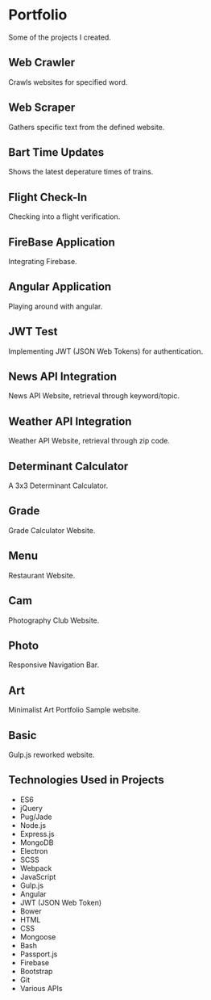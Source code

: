 # Portfolio
Some of the projects I created.

## Web Crawler
Crawls websites for specified word.

## Web Scraper
Gathers specific text from the defined website.

## Bart Time Updates
Shows the latest deperature times of trains.

## Flight Check-In
Checking into a flight verification. 

## FireBase Application
Integrating Firebase.

## Angular Application
Playing around with angular.

## JWT Test
Implementing JWT (JSON Web Tokens) for authentication.

## News API Integration
News API Website, retrieval through keyword/topic.

## Weather API Integration
Weather API Website, retrieval through zip code.

## Determinant Calculator
A 3x3 Determinant Calculator.

## Grade
Grade Calculator Website.

## Menu
Restaurant Website.

## Cam
Photography Club Website.

## Photo
Responsive Navigation Bar.

## Art
Minimalist Art Portfolio Sample website.

## Basic
Gulp.js reworked website.


## Technologies Used in Projects
* ES6
* jQuery
* Pug/Jade
* Node.js
* Express.js
* MongoDB
* Electron
* SCSS
* Webpack
* JavaScript
* Gulp.js
* Angular
* JWT (JSON Web Token)
* Bower
* HTML
* CSS
* Mongoose
* Bash
* Passport.js
* Firebase
* Bootstrap
* Git
* Various APIs
